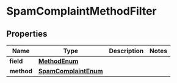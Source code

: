 # SpamComplaintMethodFilter

## Properties
Name | Type | Description | Notes
------------ | ------------- | ------------- | -------------
**field** | [**MethodEnum**](MethodEnum.md) |  | 
**method** | [**SpamComplaintEnum**](SpamComplaintEnum.md) |  | 
